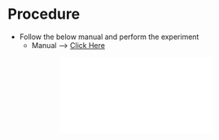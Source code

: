 # Procedure

- Follow the below manual and perform the experiment
    - Manual --> [Click Here](./simulation/coavlNew.pdf)

<center>
<embed src="./simulation/coavlNew.pdf" type="application/pdf">
</center>

